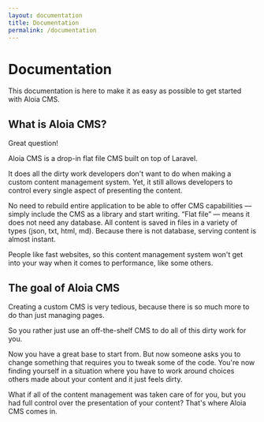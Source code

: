 ```yaml
---
layout: documentation
title: Documentation
permalink: /documentation
---
```


# Documentation
This documentation is here to make it as easy as possible to get started with Aloia CMS.

## What is Aloia CMS?
Great question!

Aloia CMS is a drop-in flat file CMS built on top of Laravel.

It does all the dirty work developers don't want to do when making a custom content management system.
Yet, it still allows developers to control every single aspect of presenting the content.

No need to rebuild entire application to be able to offer CMS capabilities — simply include the CMS as a library and start writing.
“Flat file” — means it does not need any database. All content is saved in files in a variety of types (json, txt, html, md).
Because there is not database, serving content is almost instant.

People like fast websites, so this content management system won't get into your way when it comes to performance, like some others.


## The goal of Aloia CMS
Creating a custom CMS is very tedious, because there is so much more to do than just managing pages. 

So you rather just use an off-the-shelf CMS to do all of this dirty work for you. 

Now you have a great base to start from. But now someone asks you to change something that requires you to 
tweak some of the code. You're now finding yourself in a situation where you have to work around choices 
others made about your content and it just feels dirty. 

What if all of the content management was taken care of for you, but you had full control over 
the presentation of your content? That's where Aloia CMS comes in.
